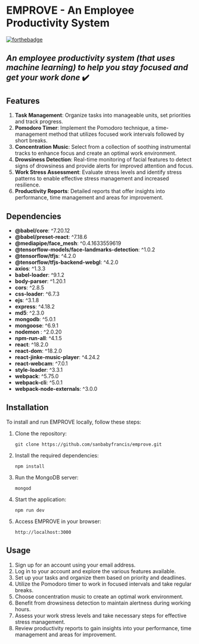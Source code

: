 # EMPROVE - An Employee Productivity System

[![forthebadge](https://forthebadge.com/images/badges/made-with-javascript.svg)](https://forthebadge.com)

## _An employee productivity system (that uses machine learning) to help you stay focused and get your work done_ ✔️

## Features
1. **Task Management**: Organize tasks into manageable units, set priorities and track progress.
2. **Pomodoro Timer**: Implement the Pomodoro technique, a time-management method that utilizes focused work intervals followed by short breaks.
3. **Concentration Music**: Select from a collection of soothing instrumental tracks to enhance focus and create an optimal work environment.
4. **Drowsiness Detection**: Real-time monitoring of facial features to detect signs of drowsiness and provide alerts for improved attention and focus.
5. **Work Stress Assessment**: Evaluate stress levels and identify stress patterns to enable effective stress management and increased resilience.
6. **Productivity Reports**: Detailed reports that offer insights into performance, time management and areas for improvement.

## Dependencies
- **@babel/core**: ^7.20.12
- **@babel/preset-react**: ^7.18.6
- **@mediapipe/face_mesh**: ^0.4.1633559619
- **@tensorflow-models/face-landmarks-detection**: ^1.0.2
- **@tensorflow/tfjs**: ^4.2.0
- **@tensorflow/tfjs-backend-webgl**: ^4.2.0
- **axios**: ^1.3.3
- **babel-loader**: ^9.1.2
- **body-parser**: ^1.20.1
- **cors**: ^2.8.5
- **css-loader**: ^6.7.3
- **ejs**: ^3.1.8
- **express**: ^4.18.2
- **md5**: ^2.3.0
- **mongodb**: ^5.0.1
- **mongoose**: ^6.9.1
- **nodemon** : ^2.0.20
- **npm-run-all**: ^4.1.5
- **react**: ^18.2.0
- **react-dom**: ^18.2.0
- **react-jinke-music-player**: ^4.24.2
- **react-webcam**: ^7.0.1
- **style-loader**: ^3.3.1
- **webpack**: ^5.75.0
- **webpack-cli**: ^5.0.1
- **webpack-node-externals**: ^3.0.0

## Installation
To install and run EMPROVE locally, follow these steps:

1. Clone the repository:
   ```
   git clone https://github.com/sanbabyfrancis/emprove.git
   ```

2. Install the required dependencies:
   ```
   npm install
   ```

3. Run the MongoDB server:
   ```
   mongod
   ```

4. Start the application:
   ```
   npm run dev
   ```

5. Access EMPROVE in your browser:
   ```
   http://localhost:3000
   ```

## Usage
1. Sign up for an account using your email address.
2. Log in to your account and explore the various features available.
3. Set up your tasks and organize them based on priority and deadlines.
4. Utilize the Pomodoro timer to work in focused intervals and take regular breaks.
5. Choose concentration music to create an optimal work environment.
6. Benefit from drowsiness detection to maintain alertness during working hours.
7. Assess your work stress levels and take necessary steps for effective stress management.
8. Review productivity reports to gain insights into your performance, time management and areas for improvement.
